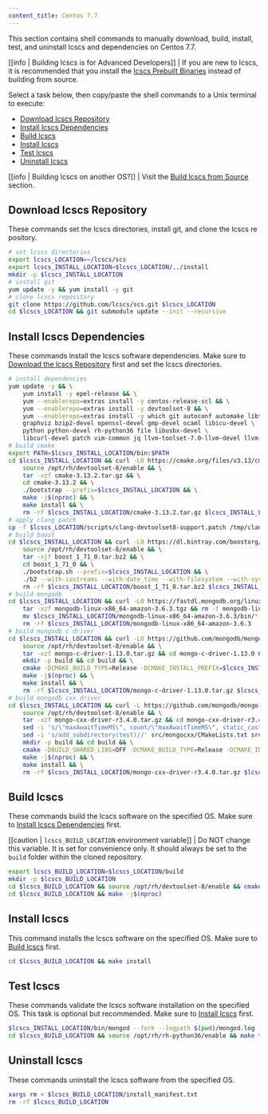 ```yaml
---
content_title: Centos 7.7
---
```


This section contains shell commands to manually download, build, install, test, and uninstall lcscs and dependencies on Centos 7.7.

[[info | Building lcscs is for Advanced Developers]]
| If you are new to lcscs, it is recommended that you install the [lcscs Prebuilt Binaries](../../../00_install-prebuilt-binaries.md) instead of building from source.

Select a task below, then copy/paste the shell commands to a Unix terminal to execute:

* [Download lcscs Repository](#download-lcscs-repository)
* [Install lcscs Dependencies](#install-lcscs-dependencies)
* [Build lcscs](#build-lcscs)
* [Install lcscs](#install-lcscs)
* [Test lcscs](#test-lcscs)
* [Uninstall lcscs](#uninstall-lcscs)

[[info | Building lcscs on another OS?]]
| Visit the [Build lcscs from Source](../../index.md) section.

## Download lcscs Repository
These commands set the lcscs directories, install git, and clone the lcscs repository.
```sh
# set lcscs directories
export lcscs_LOCATION=~/lcscs/scs
export lcscs_INSTALL_LOCATION=$lcscs_LOCATION/../install
mkdir -p $lcscs_INSTALL_LOCATION
# install git
yum update -y && yum install -y git
# clone lcscs repository
git clone https://github.com/lcscs/scs.git $lcscs_LOCATION
cd $lcscs_LOCATION && git submodule update --init --recursive
```

## Install lcscs Dependencies
These commands install the lcscs software dependencies. Make sure to [Download the lcscs Repository](#download-lcscs-repository) first and set the lcscs directories.
```sh
# install dependencies
yum update -y && \
    yum install -y epel-release && \
    yum --enablerepo=extras install -y centos-release-scl && \
    yum --enablerepo=extras install -y devtoolset-8 && \
    yum --enablerepo=extras install -y which git autoconf automake libtool make bzip2 doxygen \
    graphviz bzip2-devel openssl-devel gmp-devel ocaml libicu-devel \
    python python-devel rh-python36 file libusbx-devel \
    libcurl-devel patch vim-common jq llvm-toolset-7.0-llvm-devel llvm-toolset-7.0-llvm-static
# build cmake
export PATH=$lcscs_INSTALL_LOCATION/bin:$PATH
cd $lcscs_INSTALL_LOCATION && curl -LO https://cmake.org/files/v3.13/cmake-3.13.2.tar.gz && \
    source /opt/rh/devtoolset-8/enable && \
    tar -xzf cmake-3.13.2.tar.gz && \
    cd cmake-3.13.2 && \
    ./bootstrap --prefix=$lcscs_INSTALL_LOCATION && \
    make -j$(nproc) && \
    make install && \
    rm -rf $lcscs_INSTALL_LOCATION/cmake-3.13.2.tar.gz $lcscs_INSTALL_LOCATION/cmake-3.13.2
# apply clang patch
cp -f $lcscs_LOCATION/scripts/clang-devtoolset8-support.patch /tmp/clang-devtoolset8-support.patch
# build boost
cd $lcscs_INSTALL_LOCATION && curl -LO https://dl.bintray.com/boostorg/release/1.71.0/source/boost_1_71_0.tar.bz2 && \
    source /opt/rh/devtoolset-8/enable && \
    tar -xjf boost_1_71_0.tar.bz2 && \
    cd boost_1_71_0 && \
    ./bootstrap.sh --prefix=$lcscs_INSTALL_LOCATION && \
    ./b2 --with-iostreams --with-date_time --with-filesystem --with-system --with-program_options --with-chrono --with-test -q -j$(nproc) install && \
    rm -rf $lcscs_INSTALL_LOCATION/boost_1_71_0.tar.bz2 $lcscs_INSTALL_LOCATION/boost_1_71_0
# build mongodb
cd $lcscs_INSTALL_LOCATION && curl -LO https://fastdl.mongodb.org/linux/mongodb-linux-x86_64-amazon-3.6.3.tgz && \
    tar -xzf mongodb-linux-x86_64-amazon-3.6.3.tgz && rm -f mongodb-linux-x86_64-amazon-3.6.3.tgz && \
    mv $lcscs_INSTALL_LOCATION/mongodb-linux-x86_64-amazon-3.6.3/bin/* $lcscs_INSTALL_LOCATION/bin/ && \
    rm -rf $lcscs_INSTALL_LOCATION/mongodb-linux-x86_64-amazon-3.6.3
# build mongodb c driver
cd $lcscs_INSTALL_LOCATION && curl -LO https://github.com/mongodb/mongo-c-driver/releases/download/1.13.0/mongo-c-driver-1.13.0.tar.gz && \
    source /opt/rh/devtoolset-8/enable && \
    tar -xzf mongo-c-driver-1.13.0.tar.gz && cd mongo-c-driver-1.13.0 && \
    mkdir -p build && cd build && \
    cmake -DCMAKE_BUILD_TYPE=Release -DCMAKE_INSTALL_PREFIX=$lcscs_INSTALL_LOCATION -DENABLE_BSON=ON -DENABLE_SSL=OPENSSL -DENABLE_AUTOMATIC_INIT_AND_CLEANUP=OFF -DENABLE_STATIC=ON -DENABLE_ICU=OFF -DENABLE_SNAPPY=OFF .. && \
    make -j$(nproc) && \
    make install && \
    rm -rf $lcscs_INSTALL_LOCATION/mongo-c-driver-1.13.0.tar.gz $lcscs_INSTALL_LOCATION/mongo-c-driver-1.13.0
# build mongodb cxx driver
cd $lcscs_INSTALL_LOCATION && curl -L https://github.com/mongodb/mongo-cxx-driver/archive/r3.4.0.tar.gz -o mongo-cxx-driver-r3.4.0.tar.gz && \
    source /opt/rh/devtoolset-8/enable && \
    tar -xzf mongo-cxx-driver-r3.4.0.tar.gz && cd mongo-cxx-driver-r3.4.0 && \
    sed -i 's/\"maxAwaitTimeMS\", count/\"maxAwaitTimeMS\", static_cast<int64_t>(count)/' src/mongocxx/options/change_stream.cpp && \
    sed -i 's/add_subdirectory(test)//' src/mongocxx/CMakeLists.txt src/bsoncxx/CMakeLists.txt && \
    mkdir -p build && cd build && \
    cmake -DBUILD_SHARED_LIBS=OFF -DCMAKE_BUILD_TYPE=Release -DCMAKE_INSTALL_PREFIX=$lcscs_INSTALL_LOCATION .. && \
    make -j$(nproc) && \
    make install && \
    rm -rf $lcscs_INSTALL_LOCATION/mongo-cxx-driver-r3.4.0.tar.gz $lcscs_INSTALL_LOCATION/mongo-cxx-driver-r3.4.0
```

## Build lcscs
These commands build the lcscs software on the specified OS. Make sure to [Install lcscs Dependencies](#install-lcscs-dependencies) first.

[[caution | `lcscs_BUILD_LOCATION` environment variable]]
| Do NOT change this variable. It is set for convenience only. It should always be set to the `build` folder within the cloned repository.

```sh
export lcscs_BUILD_LOCATION=$lcscs_LOCATION/build
mkdir -p $lcscs_BUILD_LOCATION
cd $lcscs_BUILD_LOCATION && source /opt/rh/devtoolset-8/enable && cmake -DCMAKE_BUILD_TYPE='Release' -DLLVM_DIR='/opt/rh/llvm-toolset-7.0/root/usr/lib64/cmake/llvm' -DCMAKE_INSTALL_PREFIX=$lcscs_INSTALL_LOCATION -DBUILD_MONGO_DB_PLUGIN=true $lcscs_LOCATION
cd $lcscs_BUILD_LOCATION && make -j$(nproc)
```

## Install lcscs
This command installs the lcscs software on the specified OS. Make sure to [Build lcscs](#build-lcscs) first.
```sh
cd $lcscs_BUILD_LOCATION && make install
```

## Test lcscs
These commands validate the lcscs software installation on the specified OS. This task is optional but recommended. Make sure to [Install lcscs](#install-lcscs) first.
```sh
$lcscs_INSTALL_LOCATION/bin/mongod --fork --logpath $(pwd)/mongod.log --dbpath $(pwd)/mongodata
cd $lcscs_BUILD_LOCATION && source /opt/rh/rh-python36/enable && make test
```

## Uninstall lcscs
These commands uninstall the lcscs software from the specified OS.
```sh
xargs rm < $lcscs_BUILD_LOCATION/install_manifest.txt
rm -rf $lcscs_BUILD_LOCATION
```
